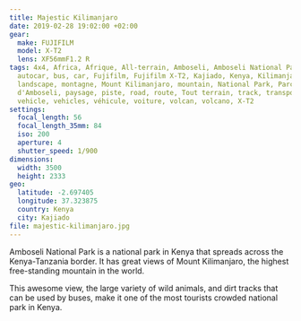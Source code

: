 ```yaml
---
title: Majestic Kilimanjaro
date: 2019-02-28 19:02:00 +02:00
gear:
  make: FUJIFILM
  model: X-T2
  lens: XF56mmF1.2 R
tags: 4x4, Africa, Afrique, All-terrain, Amboseli, Amboseli National Park,
  autocar, bus, car, Fujifilm, Fujifilm X-T2, Kajiado, Kenya, Kilimanjaro,
  landscape, montagne, Mount Kilimanjaro, mountain, National Park, Parc national
  d'Amboseli, paysage, piste, road, route, Tout terrain, track, transportation,
  vehicle, vehicles, véhicule, voiture, volcan, volcano, X-T2
settings:
  focal_length: 56
  focal_length_35mm: 84
  iso: 200
  aperture: 4
  shutter_speed: 1/900
dimensions:
  width: 3500
  height: 2333
geo:
  latitude: -2.697405
  longitude: 37.323875
  country: Kenya
  city: Kajiado
file: majestic-kilimanjaro.jpg
---
```


Amboseli National Park is a national park in Kenya that spreads across the Kenya-Tanzania border. It has great views of Mount Kilimanjaro, the highest free-standing mountain in the world.

This awesome view, the large variety of wild animals, and dirt tracks that can be used by buses, make it one of the most tourists crowded national park in Kenya.
